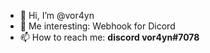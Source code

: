 - 👋 Hi, I’m  @vor4yn
- 👀 Me interesting:  Webhook for Dicord
- 📫 How to reach me: **discord vor4yn#7078**

<!---
DYBOVITSKIY5/DYBOVITSKIY5 is a ✨ special ✨ repository because its `README.md` (this file) appears on your GitHub profile.
You can click the Preview link to take a look at your changes.
--->
